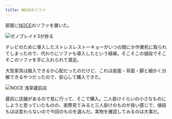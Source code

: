 ```yaml
---
title: NOCEのソファ
---
```

部屋に[NOCE](https://www.noce.co.jp/)のソファを置いた。

![](https://lh3.googleusercontent.com/wyLS0NdFBaI_JTmjtqDXRKTmokjskR2kGbJIbwE4fOW_4-NuXGpSGmUhFFDH_AOfDbYU8-Sh7scy3QOjvQPTQvhDflKdcS3znP9fL23c41Mxe7HunU8IdGpa38G7-bnf8dWvwTzi_fqej4o8C58YRRpe2VJk8E8F7HgvBAhkPDT4SviCP5zKQDpEVtJ8PQ "ゼノブレイド3が捗る")

テレビのために導入したストレスレストーキョーがいつの間にか作業机に取られてしまったので、代わりにソファも導入したという経緯。そこそこの値段でそこそこのソファを手に入れられて満足。

大型家具は搬入できるか心配だったのだけど、これは座面・背面・脚と細かく分解できるやつだったので、安心して購入できた。

![](https://lh4.googleusercontent.com/jEFBeQZUttojUouAJr2XwHTmOBaj76Dw3xe-Bns6o9AlF8oJsrocsM9TVqte4bBcxlGI4dMgwVJ79Seg3PpPaA8tDlP_yfHGQS7Mva6VvojWbppMjjRjWNPvJKOdEKtG7mxQckedRuamcCwugnDHu1BWB2BH2zYwuL2cWgcHarc6TRTtuGn0giBw7Y6-zg "NOCE 浅草蔵前店")

蔵前に店舗があるので見に行って、そこで購入。二人掛けぐらいの小さなものにしようと思っていたものの、実際見てみると三人掛けのものが良い感じで、値段もほぼ変わらないので今回のものを選んだ。実物を確認してみるのは大事だ。
